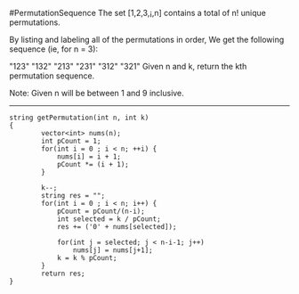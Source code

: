 #PermutationSequence
The set [1,2,3,¡­,n] contains a total of n! unique permutations.

By listing and labeling all of the permutations in order,
We get the following sequence (ie, for n = 3):

"123"
"132"
"213"
"231"
"312"
"321"
Given n and k, return the kth permutation sequence.

Note: Given n will be between 1 and 9 inclusive.


---





```
string getPermutation(int n, int k) 
{
        vector<int> nums(n);  
        int pCount = 1;  
        for(int i = 0 ; i < n; ++i) {  
            nums[i] = i + 1;  
            pCount *= (i + 1);  
        }  
  
        k--;  
        string res = "";  
        for(int i = 0 ; i < n; i++) {  
            pCount = pCount/(n-i);  
            int selected = k / pCount;  
            res += ('0' + nums[selected]);  
              
            for(int j = selected; j < n-i-1; j++)  
                nums[j] = nums[j+1];  
            k = k % pCount;  
        }  
        return res;  
}
```